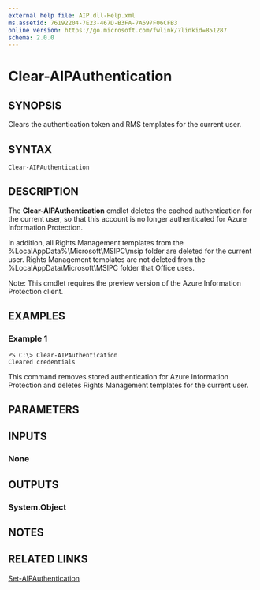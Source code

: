 ```yaml
---
external help file: AIP.dll-Help.xml
ms.assetid: 76192204-7E23-467D-B3FA-7A697F06CFB3
online version: https://go.microsoft.com/fwlink/?linkid=851287
schema: 2.0.0
---
```


# Clear-AIPAuthentication

## SYNOPSIS
Clears the authentication token and RMS templates for the current user.

## SYNTAX

```
Clear-AIPAuthentication
```

## DESCRIPTION
The **Clear-AIPAuthentication** cmdlet deletes the cached authentication for the current user, so that this account is no longer authenticated for Azure Information Protection.

In addition, all Rights Management templates from the %LocalAppData%\Microsoft\MSIPC\msip folder are deleted for the current user. Rights Management templates are not deleted from the %LocalAppData\Microsoft\MSIPC folder that Office uses.

Note: This cmdlet requires the preview version of the Azure Information Protection client.


## EXAMPLES

### Example 1
```
PS C:\> Clear-AIPAuthentication
Cleared credentials
```

This command removes stored authentication for Azure Information Protection and deletes Rights Management templates for the current user.


## PARAMETERS

## INPUTS

### None


## OUTPUTS

### System.Object

## NOTES

## RELATED LINKS

[Set-AIPAuthentication](./Set-AIPAuthentication.md)
